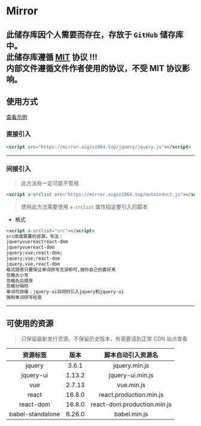 # Mirror
**此储存库因个人需要而存在，存放于 `GitHub` 储存库中。**  
**此储存库遵循 [MIT](./LICENSE) 协议 !!!**  
**内部文件遵循文件作者使用的协议，不受 MIT 协议影响。**
---
## 使用方式
<a href="test.html" target="_blank">查看示例</a>
### 直接引入
```html
<script src="https://mirror.aigio1064.top/jquery/jquery.js"></script>
```
---
### 间接引入
> 此方法有一定可能不管用

```html
<script a-srclist src="https://mirror.aigio1064.top/autoinduct.js"></script>
```
> 使用此方法需要使用 `a-srclist` 属性指定要引入的脚本
+  格式  
```html
<script a-srclist="src"></script>
src改成需要的资源，写法：
jqueryvuereactreact-dom
jqueryvuereact-dom
jquery;vue;react-dom;
jquery;vue;react-dom
jquery,vue,react-dom
格式随意只要保证单词拼写无误即可,按你自己的喜好来
忽略大小写
忽略先后顺序
忽略分隔符
单词可拼接：jquery-ui将同时引入jquery和jquery-ui
强制单词拼写检查
```
---
## 可使用的资源  
> 只保留最新发行资源，不保留历史版本，有需要请到正常 CDN 站点查看  

| 资源标签 | 版本 | 脚本自动引入资源名 |
| :----: | :----: | :----: |
| jquery | 3.6.1 | jquery.min.js |
| jquery-ui | 1.13.2 | jquery-ui.min.js |
| vue | 2.7.13 | vue.min.js |
| react | 16.8.0 | react.production.min.js |
| react-dom | 16.8.0 | react-dom.production.min.js |
| babel-standalone | 6.26.0 | babel.min.js |
